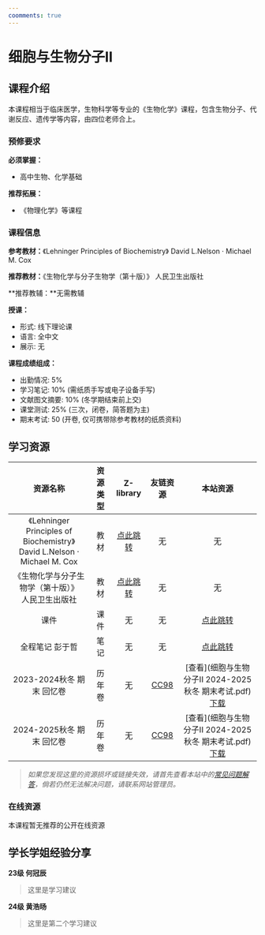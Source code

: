 ```yaml
---
coomments: true
---
```


# 细胞与生物分子Ⅱ

## 课程介绍

本课程相当于临床医学，生物科学等专业的《生物化学》课程，包含生物分子、代谢反应、遗传学等内容，由四位老师合上。

### 预修要求

**必须掌握：**

- 高中生物、化学基础

**推荐拓展：**

- 《物理化学》等课程

### 课程信息

**参考教材：**《Lehninger Principles of Biochemistry》 David L.Nelson · Michael M. Cox

**推荐教材：**《生物化学与分子生物学（第十版）》 人民卫生出版社

**推荐教辅：**无需教辅

**授课：**

- 形式: 线下理论课
- 语言: 全中文
- 展示: 无

**课程成绩组成：**

- 出勤情况: 5%
- 学习笔记: 10% (需纸质手写或电子设备手写)
- 文献图文摘要: 10% (冬学期结束前上交)
- 课堂测试: 25% (三次，闭卷，简答题为主)
- 期末考试: 50 (开卷, 仅可携带除参考教材的纸质资料)

## 学习资源

| 资源名称 | 资源类型 | Z-library | 友链资源 | 本站资源 |
|:---:|:---:|:---:|:---:|:---:|
| 《Lehninger Principles of Biochemistry》 <br> David L.Nelson · Michael M. Cox | 教材 | [点此跳转](https://zh.101ml.store/dl/37457280/fbfbf1) | 无 | 无 |
| 《生物化学与分子生物学（第十版）》 <br> 人民卫生出版社 | 教材 | [点此跳转](https://zh.101ml.store/dl/28422245/0ac8bc) | 无 | 无 |
| 课件 | 课件 | 无 | 无 | [点此跳转](https://zjuers.com/) |
| 全程笔记 彭于哲 | 笔记 | 无 | 无 | [点此跳转](https://zjuers.com/) |
| 2023-2024秋冬 期末 回忆卷 | 历年卷 | 无 | [CC98](https://www.cc98.org/topic/6087340) | [查看](细胞与生物分子II 2024-2025秋冬 期末考试.pdf) [下载](指向哪里呢.com)|
| 2024-2025秋冬 期末 回忆卷 | 历年卷 | 无 | [CC98](https://www.cc98.org/topic/6087340) | [查看](细胞与生物分子II 2024-2025秋冬 期末考试.pdf) [下载](指向哪里呢.com)|

>*如果您发现这里的资源损坏或链接失效，请首先查看本站中的<a href="我也不知道指向哪里">常见问题解答</a>，倘若仍然无法解决问题，请联系网站管理员。*

### 在线资源

本课程暂无推荐的公开在线资源

## 学长学姐经验分享

**23级 何冠辰**

> 这里是学习建议

**24级 黄浩旸**

> 这里是第二个学习建议




